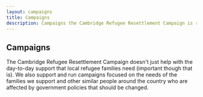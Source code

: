 ```yaml
---
layout: campaigns
title: Campaigns
description: Campaigns the Cambridge Refugee Resettlement Campaign is running or involved with
---
```


## Campaigns

The Cambridge Refugee Resettlement Campaign doesn't just help with the day-to-day support that local refugee families need (important though that is). We also support and run campaigns focused on the needs of the families we support and other similar people around the country who are affected by government policies that should be changed.
